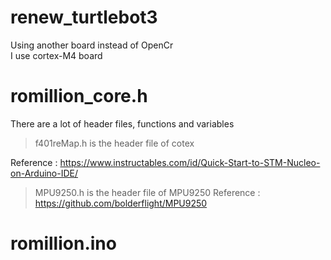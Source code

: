 # renew_turtlebot3
Using another board instead of OpenCr<br>
I use cortex-M4 board

# romillion_core.h
There are a lot of header files, functions and variables<br>

>f401reMap.h is the header file of cotex

Reference : https://www.instructables.com/id/Quick-Start-to-STM-Nucleo-on-Arduino-IDE/

>MPU9250.h is the header file of MPU9250
Reference : https://github.com/bolderflight/MPU9250

# romillion.ino





